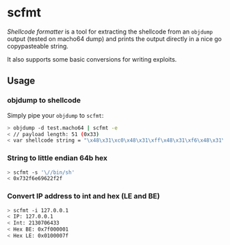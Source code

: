 # scfmt

_Shellcode formatter_ is a tool for extracting the shellcode from an `objdump` output (tested on macho64 dump) and prints the output directly in a nice go copypasteable string.

It also supports some basic conversions for writing exploits.

## Usage

### objdump to shellcode
Simply pipe your `objdump` to `scfmt`:

```bash
> objdump -d test.macho64 | scfmt -e
< // payload length: 51 (0x33)
< var shellcode string = "\x48\x31\xc0\x48\x31\xff\x48\x31\xf6\x48\x31\xd2\xb8\x04\x00\x00\x02\xbf\x01\x00\x00\x00\x48\xbe\x00\x20\x00\x00\x00\x00\x00\x00\xba\x12\x00\x00\x00\x0f\x05\xb8\x01\x00\x00\x02\xbf\x00\x00\x00\x00\x0f\x05"
```

### String to little endian 64b hex

```bash
> scfmt -s '\//bin/sh'
< 0x732f6e69622f2f
```

### Convert IP address to int and hex (LE and BE)
```bash
> scfmt -i 127.0.0.1
< IP: 127.0.0.1
< Int: 2130706433
< Hex BE: 0x7f000001
< Hex LE: 0x0100007f
```